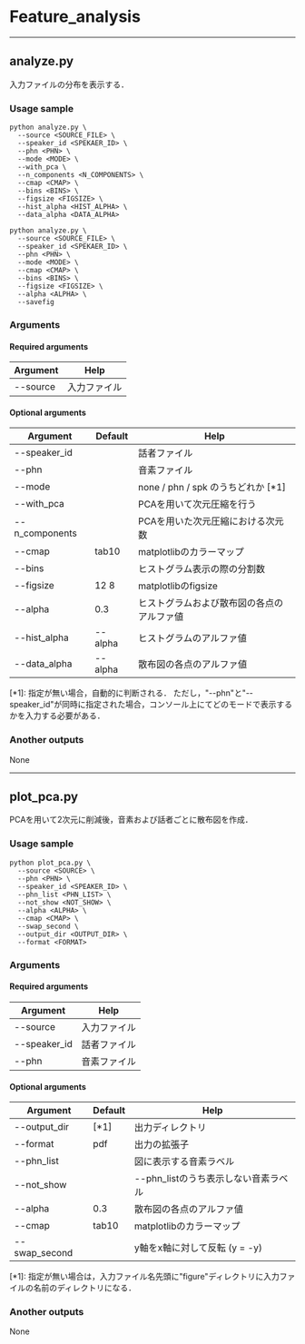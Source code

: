 # Feature_analysis

----
## analyze.py
入力ファイルの分布を表示する．

### Usage sample
```
python analyze.py \
  --source <SOURCE_FILE> \
  --speaker_id <SPEKAER_ID> \
  --phn <PHN> \
  --mode <MODE> \
  --with_pca \
  --n_components <N_COMPONENTS> \
  --cmap <CMAP> \
  --bins <BINS> \
  --figsize <FIGSIZE> \
  --hist_alpha <HIST_ALPHA> \
  --data_alpha <DATA_ALPHA>
```
```
python analyze.py \
  --source <SOURCE_FILE> \
  --speaker_id <SPEKAER_ID> \
  --phn <PHN> \
  --mode <MODE> \
  --cmap <CMAP> \
  --bins <BINS> \
  --figsize <FIGSIZE> \
  --alpha <ALPHA> \
  --savefig
```

### Arguments

#### Required arguments
| Argument | Help |
|----------|------|
| --source | 入力ファイル |

#### Optional arguments
| Argument | Default | Help |
|----------|---------|------|
| --speaker_id | | 話者ファイル |
| --phn | | 音素ファイル |
| --mode | | none / phn / spk のうちどれか \[\*1\] |
| --with_pca | | PCAを用いて次元圧縮を行う |
| --n_components | | PCAを用いた次元圧縮における次元数 |
| --cmap | tab10 | matplotlibのカラーマップ |
| --bins | | ヒストグラム表示の際の分割数 |
| --figsize | 12 8 | matplotlibのfigsize |
| --alpha | 0.3 | ヒストグラムおよび散布図の各点のアルファ値 |
| --hist_alpha | --alpha | ヒストグラムのアルファ値 |
| --data_alpha | --alpha | 散布図の各点のアルファ値 |

\[\*1\]:
指定が無い場合，自動的に判断される．
ただし，"--phn"と"--speaker\_id"が同時に指定された場合，コンソール上にてどのモードで表示するかを入力する必要がある．

### Another outputs
None

----
## plot_pca.py
PCAを用いて2次元に削減後，音素および話者ごとに散布図を作成．

### Usage sample
```
python plot_pca.py \
  --source <SOURCE> \
  --phn <PHN> \
  --speaker_id <SPEAKER_ID> \
  --phn_list <PHN_LIST> \
  --not_show <NOT_SHOW> \
  --alpha <ALPHA> \
  --cmap <CMAP> \
  --swap_second \
  --output_dir <OUTPUT_DIR> \
  --format <FORMAT>
```

### Arguments

#### Required arguments
| Argument | Help |
|----------|------|
| --source | 入力ファイル |
| --speaker_id | 話者ファイル |
| --phn | 音素ファイル |

#### Optional arguments
| Argument | Default | Help |
|----------|---------|------|
| --output_dir | \[\*1\] | 出力ディレクトリ |
| --format | pdf | 出力の拡張子 |
| --phn_list | | 図に表示する音素ラベル |
| --not_show | | --phn_listのうち表示しない音素ラベル |
| --alpha | 0.3 | 散布図の各点のアルファ値 |
| --cmap | tab10 | matplotlibのカラーマップ |
| --swap_second | | y軸をx軸に対して反転 (y = -y) |

\[\*1\]:
指定が無い場合は，入力ファイル名先頭に"figure"ディレクトリに入力ファイルの名前のディレクトリになる．

### Another outputs
None
